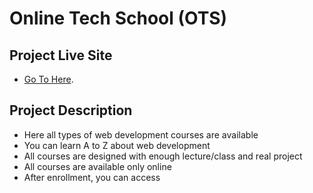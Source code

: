# Online Tech School (OTS)

## Project Live Site

- [Go To Here](https://make-development-team-react-najmul-ovi.netlify.app/).

## Project Description

- Here all types of web development courses are available
- You can learn A to Z about web development
- All courses are designed with enough lecture/class and real project
- All courses are available only online
- After enrollment, you can access
